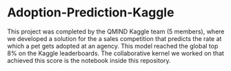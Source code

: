 # Adoption-Prediction-Kaggle
This project was completed by the QMIND Kaggle team (5 members), where we developed a solution for the a sales competition that predicts the rate at which a pet gets adopted at an agency. This model reached the global top 8% on the Kaggle leaderboards. 
The collaborative kernel we worked on that achieved this score is the notebook inside this repository. 

